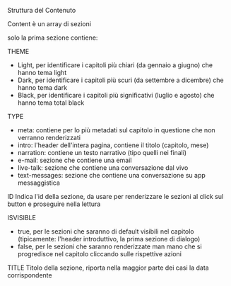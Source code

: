 Struttura del Contenuto

Content è un array di sezioni


solo la prima sezione contiene:

THEME
- Light, per identificare i capitoli più chiari (da gennaio a giugno) che hanno tema light
- Dark, per identificare i capitoli più scuri (da settembre a dicembre) che hanno tema dark
- Black, per identificare i capitoli più significativi (luglio e agosto) che hanno tema total black

TYPE
- meta: contiene per lo più metadati sul capitolo in questione che non verranno renderizzati
- intro: l'header dell'intera pagina, contiene il titolo (capitolo, mese)
- narration: contiene un testo narrativo (tipo quelli nei finali)
- e-mail: sezione che contiene una email
- live-talk: sezione che contiene una conversazione dal vivo
- text-messages: sezione che contiene una conversazione su app messaggistica

ID
Indica l'id della sezione, da usare per renderizzare le sezioni al click sul button e proseguire nella lettura

ISVISIBLE
- true, per le sezioni che saranno di default visibili nel capitolo (tipicamente: l'header introduttivo, la prima sezione di dialogo)
- false, per le sezioni che saranno renderizzate man mano che si progredisce nel capitolo cliccando sulle rispettive azioni

TITLE
Titolo della sezione, riporta nella maggior parte dei casi la data corrispondente

